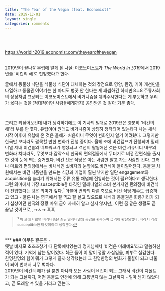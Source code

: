 ```yaml
---
title: "The Year of the Vegan (feat. Economist)"
date: 2019-12-01
layout: single
categories: comments
---
```


<br>
<br>

<https://worldin2019.economist.com/theyearofthevegan>

<br>
2019년이 끝나갈 무렵에 알게 된 사실: 이코노미스트가 <i>The World in 2019</i>에서 2019년을 '비건의 해'로 전망했다고 한다.  

<br>

글에서 동물성 식단을 식물성 식단이 대체하는 것의 장점으로 영양, 환경, 기아 개선만을 나열하고 동물권 이야기는 한 마디도 뻥끗 안 한다는 게 괘씸하긴 하지만 8ㅅ8 주류사회의 상징처럼 표상되는 이코노미스트에서 비거니즘을 예의주시한다는 게 뿌듯하고 우리가 옳다는 것을 (적대적이던 사람들에게까지) 공인받은 것 같아 기분 좋다.  

<br>

그리고 되짚어보건대 내가 생각하기에도 이 기사의 말대로 2019년은 충분히 '비건의 해'라 부를 만 했다. 유럽이야 원래도 비거니즘이 상당히 정착되어 있는데다 나는 채식 시작 이후에 유럽에 온 것은 올해가 처음이니 무엇이 변화인지 알기 어려웠다. 그렇지만 한국만 보더라도 괄목할 만한 변화가 진행 중이다. 올해 초에 비건캠프가 진행되며 밀레니얼 세대 비건들의 네트워크가 형성되고 액션이 활발해진 것은 비건 커뮤니티 내부의 변화라 치더라도, 무엇보다 갑작스레 한국의 편의점들에서 무더기로 비건 간편식을 출시한 것이 눈에 띄는 증거였다. 비건 전문 식당은 아는 사람만 알고 가는 사람만 간다. 그러나 마트와 편의점에서는 비채식인 소비자의 눈앞에도 비건식이 들이밀어진다. 동물권 차원에서는 비건 식품만을 만드는 식당과 기업이 훨씬 낫지만 일단 engagement와 acquisition을 늘리기 위해서는 주류 유통 채널에 진입하는 것이 필요하다고 생각한다. 그런 의미에서 가장 susceptible한 타깃인 밀레니얼의 소비 본거지인 편의점에 비건식이 진입했다는 것은 의미가 깊다.<sup id="a1">[1](#f1)</sup> 더불어 변화의 다른 축으로 비건 식당 개수도 급증하고 있고 - 물론 나는 영국에서 잘 먹고 잘 살고 있으므로 채식과 동물권은 희롱거리가 되기 십상이던 한국의 정황 따위 굳이 자세히 알고 싶지 않지만,, 이런 꿈 같은 생활도 곧 끝날 것이므로,, ㅠㅅㅠ 흑흑

><sub><b id="f1"><sup>1</sup></b> 위 글에 따르면 비거니즘은 최근 밀레니얼의 공감을 획득하며 급격히 확산되었다. 따라서 가장 susceptible한 타깃이라고 생각한다.[↩](#a1)

<br>
***
### 아무튼 결론은 -  

<br>
옛날 비지모 초초초창기 때 단톡에서였는데 명지님께서 '비건은 미래예요'라고 말씀하신 적이 있다. 기억에 남는 말이었다. 최근 들어 이 말이 정말 사실임을, 피부로 실감한다. 한명한명의 힘이 뭐가 그렇게 클까 생각했는데 그 한명한명의 변화가 물결이 되고 너울이 되어 번져서 너무 벅차다.  

<br>
2019년이 비건의 해가 될 뿐만 아니라 모든 사람이 비건이 되는 그래서 비건이 디폴트가 되는 그날까지, 어떤 동물도 인간에 의해 고통받지 않는 그날까지 - 얼마 남지 않았다고, 곧 도래할 수 있을 거라고 믿는다.

﻿
